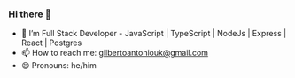 ### Hi there 👋

<!--
**gilbertouk/gilbertouk** is a ✨ _special_ ✨ repository because its `README.md` (this file) appears on your GitHub profile.

Here are some ideas to get you started:

- 🔭 I’m currently working on ...
- 🌱 I’m currently learning ...
- 👯 I’m looking to collaborate on ...
- 🤔 I’m looking for help with ...
- 💬 Ask me about ...
- 📫 How to reach me: ...
- 😄 Pronouns: ...
- ⚡ Fun fact: ...
-->

- 🌱 I’m Full Stack Developer - JavaScript | TypeScript | NodeJs | Express | React | Postgres
- 📫 How to reach me: gilbertoantoniouk@gmail.com
- 😄 Pronouns: he/him

